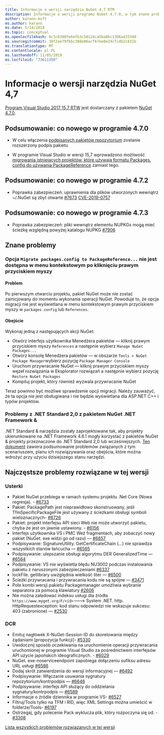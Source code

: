 ```yaml
---
title: Informacje o wersji narzędzia NuGet 4,7 RTM
description: Informacje o wersji programu NuGet 4.7.0, w tym znane problemy, poprawki błędów, dodane funkcje i DCR.
author: karann-msft
ms.author: karann
ms.date: 5/14/2018
ms.topic: conceptual
ms.openlocfilehash: 0c3c0380fe6efb3c58124ca5ba8bc1306a433340
ms.sourcegitcommit: 39f2ae79fbbc308e06acf67ee8e24cfcdb2c831b
ms.translationtype: MT
ms.contentlocale: pl-PL
ms.lasthandoff: 11/05/2019
ms.locfileid: "73611350"
---
```

# <a name="nuget-47-release-notes"></a>Informacje o wersji narzędzia NuGet 4,7

[Program Visual Studio 2017 15,7 RTW](https://www.visualstudio.com/news/releasenotes/vs2017-relnotes) jest dostarczany z pakietem [NuGet 4.7.0](https://dist.nuget.org/win-x86-commandline/v4.7.0/nuget.exe).

## <a name="summary-whats-new-in-470"></a>Podsumowanie: co nowego w programie 4.7.0

* W celu włączenia [podpisanych pakietów repozytorium](https://github.com/NuGet/Home/wiki/Repository-Signatures) zostanie rozszerzony podpis pakietu

* W programie Visual Studio w wersji 15,7 wprowadzono możliwość [migrowania istniejących projektów, które używają formatu Packages. config do używania PackageReference](https://docs.microsoft.com/nuget/consume-packages/migrate-packages-config-to-package-reference) zamiast tego.

## <a name="summary-whats-new-in-472"></a>Podsumowanie: co nowego w programie 4.7.2

* Poprawka zabezpieczeń: uprawnienia dla plików utworzonych wewnątrz ~/.NuGet są zbyt otwarte [#7673](https://github.com/NuGet/Home/issues/7673) [CVE-2019-0757](https://portal.msrc.microsoft.com/en-us/security-guidance/advisory/CVE-2019-0757)

## <a name="summary-whats-new-in-473"></a>Podsumowanie: co nowego w programie 4.7.3

* Poprawka zabezpieczeń: pliki wewnątrz elementu NUPKGs mogą mieć ścieżkę względną powyżej katalogu NUPKG [#7906](https://github.com/NuGet/Home/issues/7906)

## <a name="known-issues"></a>Znane problemy

### <a name="the-migrate-packagesconfig-to-packagereference-option-is-not-available-in-the-right-click-context-menu"></a>Opcja `Migrate packages.config to PackageReference...` nie jest dostępna w menu kontekstowym po kliknięciu prawym przyciskiem myszy

#### <a name="issue"></a>Problem

Po pierwszym otwarciu projektu, pakiet NuGet może nie zostać zainicjowany do momentu wykonania operacji NuGet. Powoduje to, że opcja migracji nie jest wyświetlana w menu kontekstowym prawym przyciskiem myszy w `packages.config` lub `References`.

#### <a name="workaround"></a>Obejście

Wykonaj jedną z następujących akcji NuGet:
* Otwórz interfejs użytkownika Menedżera pakietów — kliknij prawym przyciskiem myszy `References` a następnie wybierz `Manage NuGet Packages...`
* Otwórz konsolę Menedżera pakietów — w obszarze `Tools > NuGet Package Manager`wybierz pozycję `Package Manager Console`
* Uruchom przywracanie NuGet — kliknij prawym przyciskiem myszy węzeł rozwiązania w Eksplorator rozwiązań a następnie wybierz pozycję `Restore NuGet Packages`
* Kompiluj projekt, który również wyzwala przywracanie NuGet

Teraz powinno być możliwe sprawdzenie opcji migracji. Należy zauważyć, że ta opcja nie jest obsługiwana i nie będzie wyświetlana dla ASP.NET C++ i typów projektów.

### <a name="issues-with-net-standard-20-with-net-framework--nuget"></a>Problemy z .NET Standard 2,0 z pakietem NuGet .NET Framework &

.NET Standard & narzędzia zostały zaprojektowane tak, aby projekty ukierunkowane na .NET Framework 4.6.1 mogły korzystać z pakietów NuGet & projekty przeznaczone do .NET Standard 2,0 lub wcześniejszych. [Ten dokument](https://github.com/dotnet/standard/issues/481) zawiera podsumowanie problemów związanych z tym scenariuszem, planu ich rozwiązywania oraz obejścia, które można wdrożyć przy użyciu dzisiejszego stanu narzędzi.

## <a name="top-issues-fixed-in-this-release"></a>Najczęstsze problemy rozwiązane w tej wersji

### <a name="bugs"></a>Usterki

* Pakiet NuGet przebiega w ramach systemu projektu .Net Core (Nowa regresja). - [#6733](https://github.com/NuGet/Home/issues/6733)
* Pakiet: PackagePath jest nieprawidłowo skonstruowany, jeśli TfmSpecificPackageFile jest używany z ścieżkami obsługi symboli wieloznacznych- [#6726](https://github.com/NuGet/Home/issues/6726)
* Pakiet: projekt interfejsu API sieci Web nie może utworzyć pakietu, chyba że jest on jawnie ustawiony. - [#6156](https://github.com/NuGet/Home/issues/6156)
* Interfejs użytkownika VS i PMC Weź fragmentach, aby zobaczyć nowy pakiet (NuGet. exe widzi go od razu) — [#6657](https://github.com/NuGet/Home/issues/6657)
* Podpisywanie: SignatureUtility. GetCertificateChain (...) nie sprawdza wszystkich stanów łańcucha — [#6565](https://github.com/NuGet/Home/issues/6565)
* Podpisywanie: ulepszanie obsługi algorytmu DER GeneralizedTime — [#6564](https://github.com/NuGet/Home/issues/6564)
* Podpisywanie: VS nie wyświetla błędu NU3002 podczas instalowania pakietu z naruszonymi zabezpieczeniami [#6337](https://github.com/NuGet/Home/issues/6337)
* lockFile. getlibrary uwzględnia wielkość liter — [#6500](https://github.com/NuGet/Home/issues/6500)
* Ścieżki przywracania i przywracania kodu nie są spójne — [#3471](https://github.com/NuGet/Home/issues/3471)
* Pole kombi wersji pakietu Packagemanager umożliwia wybranie separatora za pomocą klawiatury [#2606](https://github.com/NuGet/Home/issues/2606)
* Nie można załadować indeksu usługi dla źródła `https://www.myget.org/F/<id>`---> System .NET. http. HttpRequestexception: kod stanu odpowiedzi nie wskazuje sukcesu: 403 (zabronione) — [#2530](https://github.com/NuGet/Home/issues/2530)

### <a name="dcrs"></a>DCR

* Emituj nagłówek X-NuGet-Session-ID do skorelowania między żądaniami [propozycja funkcji]- [#5330](https://github.com/NuGet/Home/issues/5330)
* Uwidocznij sposób oczekiwania na uruchomienie operacji przywracania uruchomionej w programie Visual Studio za pośrednictwem interfejsów API użycie japońskich ideograficznych. - [#6029](https://github.com/NuGet/Home/issues/6029)
* NuGet. exe-noserviceendpoint zapobiega dołączeniu sufiksu adresu URL usługi [#6586](https://github.com/NuGet/Home/issues/6586)
* Dodaj skrót zatwierdzenia do wersji informacyjnej — [#6492](https://github.com/NuGet/Home/issues/6492)
* Podpisywanie: Włączanie usuwania sygnatury repozytorium/kontrpodpis — [#6646](https://github.com/NuGet/Home/issues/6646)
* Podpisywanie: interfejs API służący do oddzielania sygnatury/kontrpodpis — [#6589](https://github.com/NuGet/Home/issues/6589)
* Informacje o źródle dziennika w programie VS- [#6527](https://github.com/NuGet/Home/issues/6527)
* Filtruj/Tools tylko na TFM i RID, więc XML Settings można umieścić w folderze/Tools- [#6197](https://github.com/NuGet/Home/issues/6197)
* Ostrzegaj, gdy polecenie Pack wyklucza plik, który rozpoczyna się od.  - [#3308](https://github.com/NuGet/Home/issues/3308)

[Lista wszystkich problemów rozwiązanych w tej wersji](https://github.com/NuGet/Home/issues?q=is%3Aissue+is%3Aclosed+milestone%3A%224.7")
